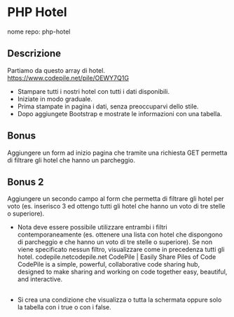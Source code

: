 # PHP Hotel

nome repo: php-hotel

## Descrizione

Partiamo da questo array di hotel. https://www.codepile.net/pile/OEWY7Q1G

- Stampare tutti i nostri hotel con tutti i dati disponibili.
- Iniziate in modo graduale.
- Prima stampate in pagina i dati, senza preoccuparvi dello stile.
- Dopo aggiungete Bootstrap e mostrate le informazioni con una tabella.

## Bonus

Aggiungere un form ad inizio pagina che tramite una richiesta GET permetta di filtrare gli hotel che hanno un parcheggio.

## Bonus 2

Aggiungere un secondo campo al form che permetta di filtrare gli hotel per voto (es. inserisco 3 ed ottengo tutti gli hotel che hanno un voto di tre stelle o superiore).

- Nota
  deve essere possibile utilizzare entrambi i filtri contemporaneamente (es. ottenere una lista con hotel che dispongono di parcheggio e che hanno un voto di tre stelle o superiore).
  Se non viene specificato nessun filtro, visualizzare come in precedenza tutti gli hotel.
  codepile.netcodepile.net
  CodePile | Easily Share Piles of Code
  CodePile is a simple, powerful, collaborative code sharing hub, designed to make sharing and working on code together easy, beautiful, and interactive.

##

- Si crea una condizione che visualizza o tutta la schermata oppure solo la tabella con i true o con i false.
